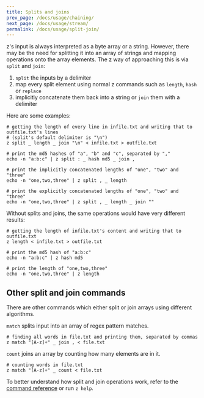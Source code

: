 ```yaml
---
title: Splits and joins
prev_page: /docs/usage/chaining/
next_page: /docs/usage/stream/
permalink: /docs/usage/split-join/
---
```


z's input is always interpreted as a byte array or a string. However, there may be the need for splitting it into an array of strings and mapping operations onto the array elements. The z way of approaching this is via `split` and `join`:
1. `split` the inputs by a delimiter
2. map every split element using normal z commands such as `length`, `hash` or `replace`
3. implicitly concatenate them back into a string or `join` them with a delimiter

Here are some examples:
```
# getting the length of every line in infile.txt and writing that to outfile.txt's lines
# (split's default delimiter is "\n")
z split _ length _ join "\n" < infile.txt > outfile.txt

# print the md5 hashes of "a", "b" and "c", separated by ","
echo -n "a:b:c" | z split : _ hash md5 _ join ,

# print the implicitly concatenated lengths of "one", "two" and "three"
echo -n "one,two,three" | z split , _ length

# print the explicitly concatenated lengths of "one", "two" and "three"
echo -n "one,two,three" | z split , _ length _ join ""
```

Without splits and joins, the same operations would have very different results:
```
# getting the length of infile.txt's content and writing that to outfile.txt
z length < infile.txt > outfile.txt

# print the md5 hash of "a:b:c"
echo -n "a:b:c" | z hash md5

# print the length of "one,two,three"
echo -n "one,two,three" | z length
```

## Other split and join commands

There are other commands which either split or join arrays using different algorithms.

`match` splits input into an array of regex pattern matches.

```
# finding all words in file.txt and printing them, separated by commas
z match "[A-z]+" _ join , < file.txt
```

`count` joins an array by counting how many elements are in it.

```
# counting words in file.txt
z match "[A-z]+" _ count < file.txt
```

To better understand how split and join operations work, refer to the [command reference](../../commands/) or run `z help`.
